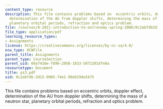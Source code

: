 ```yaml
---
content_type: resource
description: This file contains problems based on  eccentric orbits, doppler effect,
  determination of the AU from doppler shifts, determining the mass of a neutron star,
  planetary orbital periods, refraction and optics problem.
file: /courses/8-282j-introduction-to-astronomy-spring-2006/0c2abfdb3d15998574e199d4294e5475_ps3.pdf
file_type: application/pdf
learning_resource_types:
- Assignments
license: https://creativecommons.org/licenses/by-nc-sa/4.0/
ocw_type: OCWFile
parent_title: Assignments
parent_type: CourseSection
parent_uid: 69a7416e-f890-2958-1833-5072202dfe0a
resourcetype: Document
title: ps3.pdf
uid: 0c2abfdb-3d15-9985-74e1-99d4294e5475
---
```

This file contains problems based on  eccentric orbits, doppler effect, determination of the AU from doppler shifts, determining the mass of a neutron star, planetary orbital periods, refraction and optics problem.